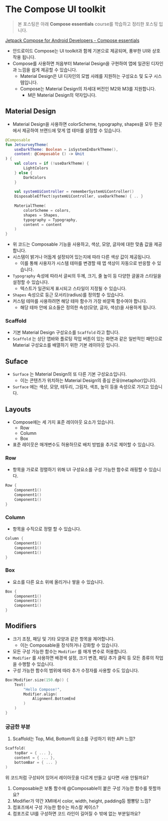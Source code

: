 
# The Compose UI toolkit

> 본 포스팅은 아래 **Compose essentials** course를 학습하고 정리한 포스팅 입니다.
> 

[Jetpack Compose for Android Developers - Compose essentials](https://developer.android.com/courses/pathways/jetpack-compose-for-android-developers-1)

- 안드로이드 Compose는 UI toolkit과 함께 기본으로 제공되며, 풍부한 UI와 상호작용 됩니다.
- Compose를 사용하면 처음부터 Material Design을 구현하여 앱에 일관된 디자인과 느낌을 쉽게 제공할 수 있습니다.
    - Material Design은 UI 디자인의 모범 사례를 지원하는 구성요소 및 도구 시스템입니다.
    - Compose는 Material Design의 차세대 버전인 M2와 M3를 지원합니다.
        - M은 Material Design의 약자입니다.

## Material Design

- Material Design을 사용하면 colorScheme, typography, shapes을 모두 한곳에서 제공하여 브랜드에 맞게 앱 테마를 설정할 수 있습니다.

```kotlin
@Composable
fun JetsurveyTheme(
    useDarkTheme: Boolean = isSystemInDarkTheme(),
    content: @Composable () -> Unit
) {
    val colors = if (!useDarkTheme) {
        LightColors
    } else {
        DarkColors
    }
    
    val systemUiController = rememberSystemUiController()
    DisposableEffect(systemUiController, useDarkTheme) { .. }
    
    MaterialTheme(
        colorScheme = colors,
        shapes = Shapes,
        typography = Typography,
        content = content
    )
}
```

- 위 코드는 Composable 기능을 사용하고, 색상, 모양, 글자에 대한 맞춤 값을 제공합니다.
- 시스템이 밝거나 어둡게 설정되어 있는지에 따라 다른 색상 값이 제공됩니다.
    - 이를 통해 사용자가 시스템 테마를 변경할 때 앱 색상이 자동으로 반응할 수 있습니다.
- `Typography` 속성에 따라서 글씨의 두께, 크기, 줄 높이 등 다양한 글꼴과 스타일을 설정할 수 있습니다.
    - 텍스트가 일관되게 표시되고 스타일이 지정될 수 있습니다.
- `Shapes` 속성으로 둥근 모서리(radius)를 정의할 수 있습니다.
- 커스텀 테마를 사용하려면 해당 테마 함수가 가장 바깥쪽 함수여야 합니다.
    - 해당 테마 안에 요소들은 정의한 속성(모양, 글자, 색상)을 사용하게 됩니다.

### Scaffold

- 기본 Material Design 구성요소를 `Scaffold` 라고 합니다.
- `Scaffold` 는 상단 앱바와 플로팅 작업 버튼이 있는 화면과 같은 일반적인 패턴으로 Material 구성요소를 배열하기 위한 기본 레이아웃 입니다.

## Suface

- `Surface` 는 Material Design의 또 다른 기본 구성요소입니다.
    - 이는 콘텐츠가 위치하는 Material Design의 중심 은유(metaphor)입니다.
- `Surface` 에는 색상, 모양, 테두리, 그림자, 색조, 높이 등을 속성으로 가지고 있습니다.

## Layouts

- Compose에는 세 가지 표준 레이아웃 요소가 있습니다.
    - Row
    - Column
    - Box
- 표준 레이웃은 매개변수도 허용하므로 배치 방법을 추가로 제어할 수 있습니다.

### Row

- 항목을 가로로 정렬하기 위해 UI 구성요소를 구성 가능한 함수로 래핑할 수 있습니다.

```kotlin
Row {
    Component1()
    Component1()
    Component1()
}
```

### Column

- 항목을 수직으로 정렬 할 수 있습니다.

```kotlin
Column {
    Component1()
    Component1()
    Component1()
}
```

### Box

- 요소를 다른 요소 위에 올리거나 쌓을 수 있습니다.

```kotlin
Box {
    Component1()
    Component1()
    Component1()
}
```

## Modifiers

- 크기 조정, 패딩 및 기타 모양과 같은 항목을 제어합니다.
    - 이는 Composable을 장식하거나 강화할 수 있습니다.
- 모든 구성 가능한 함수는 `Modifier` 를 매개 변수로 허용합니다.
- `Modifier` 를 사용하면 배경색 설정, 크기 변경, 패딩 추가 클릭 등 모든 종류의 작업을 수행할 수 있습니다.
- 구성 가능한 함수의 범위에 따라 추가 수정자를 사용할 수도 있습니다.

```kotlin
Box(Modifier.size(150.dp)) {
    Text(
        "Hello Compose!",
        Modifier.align(
            Alignment.BottomEnd
        ) 
    )
}
```

### 궁금한 부분

1. Scaffold는 Top, Mid, Bottom의 요소를 구성하기 위한 API 느낌?

```kotlin
Scaffold(
    topBar = { ... },
    content = { ... },
    bottomBar = { ... }
)
```

위 코드처럼 구성되어 있어서 레이아웃을 다르게 만들고 싶다면 사용 안될까요?

1. Composable은 보통 함수에 @Composable이 붙은 구성 가능한 함수를 뜻할까요?
2. Modifier가 약간 XMl에서 color, width, height, padding등 짬뽕탕 느낌?
3. 컴포즈에서 구성 가능한 함수는 파스칼 케이스?
4. 컴포즈로 UI를 구성하면 코드 라인이 길어질 수 밖에 없는 부분일까요?

